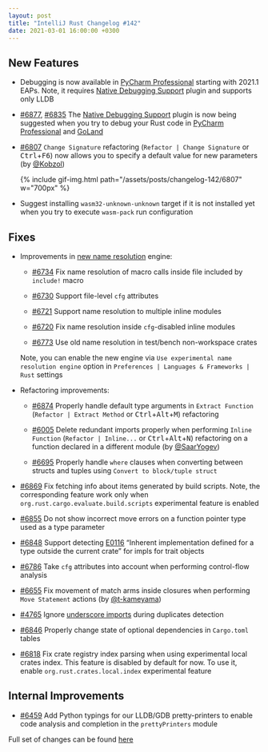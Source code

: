 ```yaml
---
layout: post
title: "IntelliJ Rust Changelog #142"
date: 2021-03-01 16:00:00 +0300
---
```



## New Features

* Debugging is now available in [PyCharm Professional](https://www.jetbrains.com/pycharm/) starting with 2021.1 EAPs.
  Note, it requires [Native Debugging Support](https://plugins.jetbrains.com/plugin/12775-native-debugging-support) plugin and supports only LLDB

* [#6877], [#6835] The [Native Debugging Support](https://plugins.jetbrains.com/plugin/12775-native-debugging-support) plugin is now
  being suggested when you try to debug your Rust code in [PyCharm Professional](https://www.jetbrains.com/pycharm/)
  and [GoLand](https://www.jetbrains.com/go/)

* [#6807] `Change Signature` refactoring (`Refactor | Change Signature` or <kbd>Ctrl</kbd>+<kbd>F6</kbd>) now allows you to
  specify a default value for new parameters (by [@Kobzol])

  {% include gif-img.html path="/assets/posts/changelog-142/6807" w="700px" %}

* Suggest installing `wasm32-unknown-unknown` target if it is not installed yet when you try to execute `wasm-pack`
  run configuration

## Fixes

* Improvements in [new name resolution](https://github.com/intellij-rust/intellij-rust/issues/6217) engine:
    * [#6734] Fix name resolution of macro calls inside file included by `include!` macro

    * [#6730] Support file-level `cfg` attributes

    * [#6721] Support name resolution to multiple inline modules

    * [#6720] Fix name resolution inside `cfg`-disabled inline modules

    * [#6773] Use old name resolution in test/bench non-workspace crates

  Note, you can enable the new engine via `Use experimental name resolution engine` option in
  `Preferences | Languages & Frameworks | Rust` settings

* Refactoring improvements:
    * [#6874] Properly handle default type arguments in `Extract Function` (`Refactor | Extract Method` or
      <kbd>Ctrl</kbd>+<kbd>Alt</kbd>+<kbd>M</kbd>) refactoring

    * [#6005] Delete redundant imports properly when performing `Inline Function` (`Refactor | Inline...` or
      <kbd>Ctrl</kbd>+<kbd>Alt</kbd>+<kbd>N</kbd>) refactoring on a function declared in a
      different module (by [@SaarYogev])

    * [#6695] Properly handle `where` clauses when converting between structs and tuples using `Convert to block/tuple struct`

* [#6869] Fix fetching info about items generated by build scripts. Note, the corresponding feature work only when
  `org.rust.cargo.evaluate.build.scripts` experimental feature is enabled

* [#6855] Do not show incorrect move errors on a function pointer type used as a type parameter

* [#6848] Support detecting [E0116](https://doc.rust-lang.org/error-index.html#E0116) “Inherent implementation
  defined for a type outside the current crate” for impls for trait objects

* [#6786] Take `cfg` attributes into account when performing control-flow analysis

* [#6655] Fix movement of match arms inside closures when performing `Move Statement` actions
  (by [@t-kameyama])

* [#4765] Ignore [underscore imports](https://doc.rust-lang.org/reference/items/use-declarations.html#underscore-imports)
  during duplicates detection

* [#6846] Properly change state of optional dependencies in `Cargo.toml` tables

* [#6818] Fix crate registry index parsing when using experimental local crates index. This feature is disabled by default
  for now. To use it, enable `org.rust.crates.local.index` experimental feature

## Internal Improvements

* [#6459] Add Python typings for our LLDB/GDB pretty-printers to enable code analysis and completion in the `prettyPrinters`
  module

Full set of changes can be found [here](https://github.com/intellij-rust/intellij-rust/milestone/50?closed=1)

[@Kobzol]: https://github.com/Kobzol
[@SaarYogev]: https://github.com/SaarYogev
[@t-kameyama]: https://github.com/t-kameyama


[#4765]: https://github.com/intellij-rust/intellij-rust/pull/4765
[#6005]: https://github.com/intellij-rust/intellij-rust/pull/6005
[#6459]: https://github.com/intellij-rust/intellij-rust/pull/6459
[#6655]: https://github.com/intellij-rust/intellij-rust/pull/6655
[#6695]: https://github.com/intellij-rust/intellij-rust/pull/6695
[#6720]: https://github.com/intellij-rust/intellij-rust/pull/6720
[#6721]: https://github.com/intellij-rust/intellij-rust/pull/6721
[#6730]: https://github.com/intellij-rust/intellij-rust/pull/6730
[#6734]: https://github.com/intellij-rust/intellij-rust/pull/6734
[#6773]: https://github.com/intellij-rust/intellij-rust/pull/6773
[#6786]: https://github.com/intellij-rust/intellij-rust/pull/6786
[#6807]: https://github.com/intellij-rust/intellij-rust/pull/6807
[#6818]: https://github.com/intellij-rust/intellij-rust/pull/6818
[#6835]: https://github.com/intellij-rust/intellij-rust/pull/6835
[#6846]: https://github.com/intellij-rust/intellij-rust/pull/6846
[#6848]: https://github.com/intellij-rust/intellij-rust/pull/6848
[#6855]: https://github.com/intellij-rust/intellij-rust/pull/6855
[#6869]: https://github.com/intellij-rust/intellij-rust/pull/6869
[#6874]: https://github.com/intellij-rust/intellij-rust/pull/6874
[#6877]: https://github.com/intellij-rust/intellij-rust/pull/6877